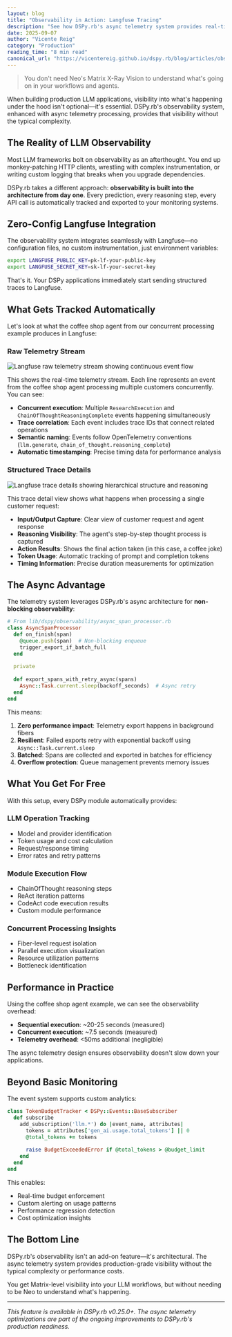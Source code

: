 ```yaml
---
layout: blog
title: "Observability in Action: Langfuse Tracing"  
description: "See how DSPy.rb's async telemetry system provides real-time visibility into your LLM workflows without the complexity"
date: 2025-09-07
author: "Vicente Reig"
category: "Production"
reading_time: "8 min read"
canonical_url: "https://vicentereig.github.io/dspy.rb/blog/articles/observability-in-action-langfuse/"
---
```


> You don't need Neo's Matrix X-Ray Vision to understand what's going on in your workflows and agents.

When building production LLM applications, visibility into what's happening under the hood isn't optional—it's essential. DSPy.rb's observability system, enhanced with async telemetry processing, provides that visibility without the typical complexity.

## The Reality of LLM Observability

Most LLM frameworks bolt on observability as an afterthought. You end up monkey-patching HTTP clients, wrestling with complex instrumentation, or writing custom logging that breaks when you upgrade dependencies.

DSPy.rb takes a different approach: **observability is built into the architecture from day one**. Every prediction, every reasoning step, every API call is automatically tracked and exported to your monitoring systems.

## Zero-Config Langfuse Integration

The observability system integrates seamlessly with Langfuse—no configuration files, no custom instrumentation, just environment variables:

```bash
export LANGFUSE_PUBLIC_KEY=pk-lf-your-public-key  
export LANGFUSE_SECRET_KEY=sk-lf-your-secret-key
```

That's it. Your DSPy applications immediately start sending structured traces to Langfuse.

## What Gets Tracked Automatically

Let's look at what the coffee shop agent from our concurrent processing example produces in Langfuse:

### Raw Telemetry Stream

![Langfuse raw telemetry stream showing continuous event flow](/dspy.rb/assets/images/langfuse-telemetry-stream.png)

This shows the real-time telemetry stream. Each line represents an event from the coffee shop agent processing multiple customers concurrently. You can see:

- **Concurrent execution**: Multiple `ResearchExecution` and `ChainOfThoughtReasoningComplete` events happening simultaneously
- **Trace correlation**: Each event includes trace IDs that connect related operations
- **Semantic naming**: Events follow OpenTelemetry conventions (`llm.generate`, `chain_of_thought.reasoning_complete`)
- **Automatic timestamping**: Precise timing data for performance analysis

### Structured Trace Details

![Langfuse trace details showing hierarchical structure and reasoning](/dspy.rb/assets/images/langfuse-trace-details.png)

This trace detail view shows what happens when processing a single customer request:

- **Input/Output Capture**: Clear view of customer request and agent response
- **Reasoning Visibility**: The agent's step-by-step thought process is captured
- **Action Results**: Shows the final action taken (in this case, a coffee joke)
- **Token Usage**: Automatic tracking of prompt and completion tokens
- **Timing Information**: Precise duration measurements for optimization

## The Async Advantage

The telemetry system leverages DSPy.rb's async architecture for **non-blocking observability**:

```ruby
# From lib/dspy/observability/async_span_processor.rb
class AsyncSpanProcessor
  def on_finish(span)
    @queue.push(span)  # Non-blocking enqueue
    trigger_export_if_batch_full
  end
  
  private
  
  def export_spans_with_retry_async(spans)
    Async::Task.current.sleep(backoff_seconds)  # Async retry
  end
end
```

This means:

1. **Zero performance impact**: Telemetry export happens in background fibers
2. **Resilient**: Failed exports retry with exponential backoff using `Async::Task.current.sleep`
3. **Batched**: Spans are collected and exported in batches for efficiency
4. **Overflow protection**: Queue management prevents memory issues

## What You Get For Free

With this setup, every DSPy module automatically provides:

### LLM Operation Tracking
- Model and provider identification
- Token usage and cost calculation
- Request/response timing
- Error rates and retry patterns

### Module Execution Flow
- ChainOfThought reasoning steps
- ReAct iteration patterns
- CodeAct code execution results  
- Custom module performance

### Concurrent Processing Insights
- Fiber-level request isolation
- Parallel execution visualization
- Resource utilization patterns
- Bottleneck identification

## Performance in Practice

Using the coffee shop agent example, we can see the observability overhead:

- **Sequential execution**: ~20-25 seconds (measured)
- **Concurrent execution**: ~7.5 seconds (measured)
- **Telemetry overhead**: <50ms additional (negligible)

The async telemetry design ensures observability doesn't slow down your applications.

## Beyond Basic Monitoring

The event system supports custom analytics:

```ruby
class TokenBudgetTracker < DSPy::Events::BaseSubscriber
  def subscribe
    add_subscription('llm.*') do |event_name, attributes|
      tokens = attributes['gen_ai.usage.total_tokens'] || 0
      @total_tokens += tokens
      
      raise BudgetExceededError if @total_tokens > @budget_limit
    end
  end
end
```

This enables:
- Real-time budget enforcement
- Custom alerting on usage patterns
- Performance regression detection
- Cost optimization insights

## The Bottom Line

DSPy.rb's observability isn't an add-on feature—it's architectural. The async telemetry system provides production-grade visibility without the typical complexity or performance costs.

You get Matrix-level visibility into your LLM workflows, but without needing to be Neo to understand what's happening.

---

*This feature is available in DSPy.rb v0.25.0+. The async telemetry optimizations are part of the ongoing improvements to DSPy.rb's production readiness.*
